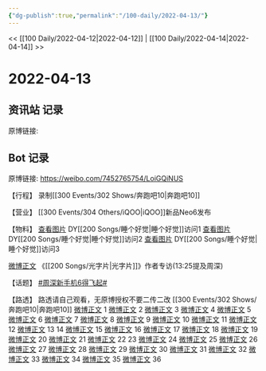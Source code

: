 ```yaml
---
{"dg-publish":true,"permalink":"/100-daily/2022-04-13/"}
---
```



<< [[100 Daily/2022-04-12\|2022-04-12]] | [[100 Daily/2022-04-14\|2022-04-14]] >>

# 2022-04-13

## 资讯站 记录

原博链接:

## Bot 记录

原博链接: https://weibo.com/7452765754/LoiGQiNUS

【行程】
录制[[300 Events/302 Shows/奔跑吧10\|奔跑吧10]]

【营业】
[](https://m.weibo.cn/1736988591/4757875429478010) [[300 Events/304 Others/iQOO\|iQOO]]新品Neo6发布

【物料】
[查看图片](https://wx1.sinaimg.cn/large/0088n2Pggy1h18d2y9946j30u01hdwj0.jpg) DY[[200 Songs/睡个好觉\|睡个好觉]]访问1
[查看图片](https://wx3.sinaimg.cn/large/0088n2Pggy1h18d331n0sj30u01hdn1l.jpg) DY[[200 Songs/睡个好觉\|睡个好觉]]访问2
[查看图片](https://wx1.sinaimg.cn/large/0088n2Pggy1h18d374z30j30u01hddki.jpg) DY[[200 Songs/睡个好觉\|睡个好觉]]访问3

[微博正文](https://m.weibo.cn/7527423229/4757837865816608) 《[[200 Songs/光字片\|光字片]]》作者专访(13:25提及周深)

【话题】
[#周深新手机6得飞起#](https://s.weibo.com/weibo?q=%23%E5%91%A8%E6%B7%B1%E6%96%B0%E6%89%8B%E6%9C%BA6%E5%BE%97%E9%A3%9E%E8%B5%B7%23)

【路透】
路透请自己观看，无原博授权不要二传二改
[[300 Events/302 Shows/奔跑吧10\|奔跑吧10]]
[微博正文](https://m.weibo.cn/3160797332/4757759151572980) 1 [微博正文](https://m.weibo.cn/3160797332/4757778709612658) 2
[微博正文](https://m.weibo.cn/7495641082/4757785907036920) 3 [微博正文](https://m.weibo.cn/7402921421/4757816448911194) 4
[微博正文](https://m.weibo.cn/6559718236/4757816902157582) 5 [微博正文](https://m.weibo.cn/6472353527/4757818459293709) 6
[微博正文](https://m.weibo.cn/6559718236/4757818664031086) 7 [微博正文](https://m.weibo.cn/6559718236/4757819947227673) 8
[微博正文](https://m.weibo.cn/2104819253/4757818752108677) 9 [微博正文](https://m.weibo.cn/7650669940/4757820711108729) 10
[微博正文](https://m.weibo.cn/2481012432/4757824413894146) 11 [微博正文](https://m.weibo.cn/6062946608/4757825144491238) 12
[微博正文](https://m.weibo.cn/5219918112/4757830815189068) 13 [](https://m.weibo.cn/2314516944/4757830656329014) 14
[微博正文](https://m.weibo.cn/6310895245/4757847538401556) 15 [微博正文](https://m.weibo.cn/5219918112/4757852310474456) 16
[微博正文](https://m.weibo.cn/2104819253/4757857038500709) 17 [微博正文](https://m.weibo.cn/6559718236/4757857595557219) 18
[微博正文](https://m.weibo.cn/7285979013/4757858049066175) 19 [微博正文](https://m.weibo.cn/2104819253/4757861118509115) 20
[微博正文](https://m.weibo.cn/6163340953/4757860187898272) 21 [微博正文](https://m.weibo.cn/5219918112/4757856596789295) 22
[](https://m.weibo.cn/6744869377/4757865619524233) 23 [微博正文](https://m.weibo.cn/5985282367/4757873013293741) 24
[微博正文](https://m.weibo.cn/6543355408/4757874931400950) 25 [微博正文](https://m.weibo.cn/7438811637/4757874121639269) 26
[微博正文](https://m.weibo.cn/7542597253/4757879149563646) 27 [微博正文](https://m.weibo.cn/7721351344/4757903704329749) 28
[微博正文](https://m.weibo.cn/5594426171/4757902889850579) 29 [微博正文](https://m.weibo.cn/5219918112/4757909991325814) 30
[微博正文](https://m.weibo.cn/7495641082/4757910603960802) 31 [微博正文](https://m.weibo.cn/6307072509/4757892680912112) 32
[微博正文](https://m.weibo.cn/5594426171/4757908640760211) 33 [微博正文](https://m.weibo.cn/7633014126/4757924474257555) 34
[微博正文](https://m.weibo.cn/7633014126/4757931378346054) 35 [微博正文](https://m.weibo.cn/2104819253/4757921629995385) 36
